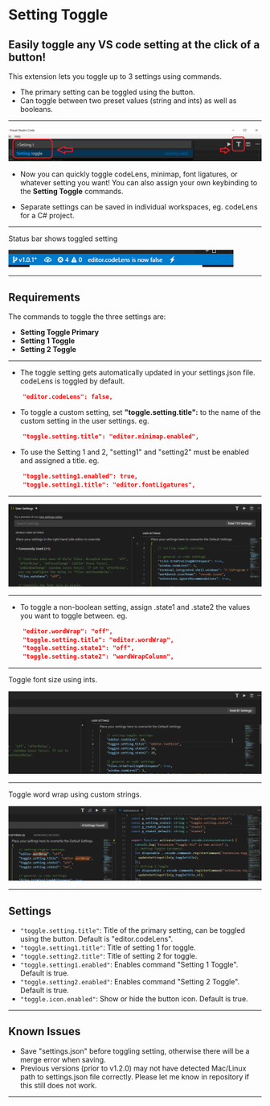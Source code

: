 # Setting Toggle

## Easily toggle any VS code setting at the **click of a button**!

This extension lets you toggle up to 3 settings using commands.
- The primary setting can be toggled using the button.
- Can toggle between two preset values (string and ints) as well as booleans.

---
<img src="https://raw.githubusercontent.com/Ho-Wan/vscode-setting-toggle/master/images/setting-toggle-img1.png" alt="setting-toggle-image1"/>

- Now you can quickly toggle codeLens, minimap, font ligatures, or whatever setting you want! You can also assign your own keybinding to the **Setting Toggle** commands.

- Separate settings can be saved in individual workspaces, eg. codeLens for a C# project.

---
Status bar shows toggled setting

<img src="https://raw.githubusercontent.com/Ho-Wan/vscode-setting-toggle/master/images/setting-toggle-status.gif" alt="setting-toggle-status.gif"/>

---
## Requirements


The commands to toggle the three settings are:
- **Setting Toggle Primary**
- **Setting 1 Toggle**
- **Setting 2 Toggle**
---
- The toggle setting gets automatically updated in your settings.json file. codeLens is toggled by default.
``` JSON
    "editor.codeLens": false,
```
- To toggle a custom setting, set **"toggle.setting.title":** to the name of the custom setting in the user settings. eg.
``` JSON
    "toggle.setting.title": "editor.minimap.enabled",
```
- To use the Setting 1 and 2, "setting1" and "setting2" must be enabled and assigned a title. eg.
``` JSON
    "toggle.setting1.enabled": true,
    "toggle.setting1.title": "editor.fontLigatures",
```
---
<img src="https://raw.githubusercontent.com/Ho-Wan/vscode-setting-toggle/master/images/setting-toggle.gif" alt="setting-toggle-demo.gif">

---
- To toggle a non-boolean setting, assign .state1 and .state2 the values you want to toggle between. eg.
``` JSON
    "editor.wordWrap": "off",
    "toggle.setting.title": "editor.wordWrap",
    "toggle.setting.state1": "off",
    "toggle.setting.state2": "wordWrapColumn",
```
---
Toggle font size using ints.

<img src="https://raw.githubusercontent.com/Ho-Wan/vscode-setting-toggle/master/images/setting-toggle-states1.1.2a.gif" alt="setting-toggle-demo-states_ints.gif">

---
Toggle word wrap using custom strings.

<img src="https://raw.githubusercontent.com/Ho-Wan/vscode-setting-toggle/master/images/setting-toggle-states1.1.2b.gif" alt="setting-toggle-demo-states_strings.gif">

---
## Settings

- `"toggle.setting.title"`: Title of the primary setting, can be toggled using the button. Default is "editor.codeLens".
- `"toggle.setting1.title"`: Title of setting 1 for toggle.
- `"toggle.setting2.title"`: Title of setting 2 for toggle.
- `"toggle.setting1.enabled"`: Enables command "Setting 1 Toggle". Default is true.
- `"toggle.setting2.enabled"`: Enables command "Setting 2 Toggle". Default is true.
- `"toggle.icon.enabled"`: Show or hide the button icon. Default is true.

---
## Known Issues

- Save "settings.json" before toggling setting, otherwise there will be a merge error when saving.
- Previous versions (prior to v1.2.0) may not have detected Mac/Linux path to settings.json file correctly. Please let me know in repository if this still does not work.

---
